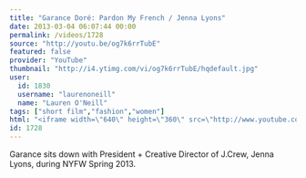 ```yaml
---
title: "Garance Doré: Pardon My French / Jenna Lyons"
date: 2013-03-04 06:07:44 00:00
permalink: /videos/1728
source: "http://youtu.be/og7k6rrTubE"
featured: false
provider: "YouTube"
thumbnail: "http://i4.ytimg.com/vi/og7k6rrTubE/hqdefault.jpg"
user:
  id: 1830
  username: "laurenoneill"
  name: "Lauren O'Neill"
tags: ["short film","fashion","women"]
html: "<iframe width=\"640\" height=\"360\" src=\"http://www.youtube.com/embed/og7k6rrTubE?wmode=transparent&feature=oembed\" frameborder=\"0\" allowfullscreen></iframe>"
id: 1728
---
```


Garance sits down with President + Creative Director of J.Crew, Jenna Lyons, during NYFW Spring 2013.